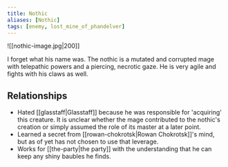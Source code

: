 ```yaml
---
title: Nothic
aliases: [Nothic]
tags: [enemy, lost_mine_of_phandelver]
---
```

![[nothic-image.jpg|200]]

I forget what his name was. The nothic is a mutated and corrupted mage with telepathic powers and a piercing, necrotic gaze. He is very agile and fights with his claws as well.

## Relationships
- Hated [[glasstaff|Glasstaff]] because he was responsible for 'acquiring' this creature. It is unclear whether the mage contributed to the nothic's creation or simply assumed the role of its master at a later point.
- Learned a secret from [[rowan-chokrotsk|Rowan Chokrotsk]]'s mind, but as of yet has not chosen to use that leverage.
- Works for [[the-party|the party]] with the understanding that he can keep any shiny baubles he finds.